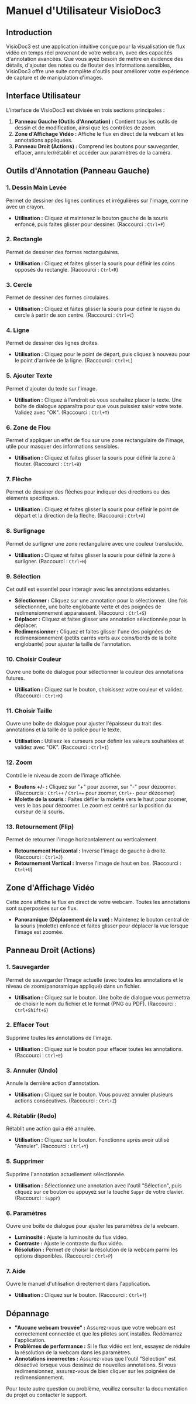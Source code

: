 # Manuel d'Utilisateur VisioDoc3

## Introduction

VisioDoc3 est une application intuitive conçue pour la visualisation de flux vidéo en temps réel provenant de votre webcam, avec des capacités d'annotation avancées. Que vous ayez besoin de mettre en évidence des détails, d'ajouter des notes ou de flouter des informations sensibles, VisioDoc3 offre une suite complète d'outils pour améliorer votre expérience de capture et de manipulation d'images.

## Interface Utilisateur

L'interface de VisioDoc3 est divisée en trois sections principales :

1.  **Panneau Gauche (Outils d'Annotation) :** Contient tous les outils de dessin et de modification, ainsi que les contrôles de zoom.
2.  **Zone d'Affichage Vidéo :** Affiche le flux en direct de la webcam et les annotations appliquées.
3.  **Panneau Droit (Actions) :** Comprend les boutons pour sauvegarder, effacer, annuler/rétablir et accéder aux paramètres de la caméra.

## Outils d'Annotation (Panneau Gauche)

### 1. Dessin Main Levée

Permet de dessiner des lignes continues et irrégulières sur l'image, comme avec un crayon.

*   **Utilisation :** Cliquez et maintenez le bouton gauche de la souris enfoncé, puis faites glisser pour dessiner. (Raccourci : `Ctrl+F`)

### 2. Rectangle

Permet de dessiner des formes rectangulaires.

*   **Utilisation :** Cliquez et faites glisser la souris pour définir les coins opposés du rectangle. (Raccourci : `Ctrl+R`)

### 3. Cercle

Permet de dessiner des formes circulaires.

*   **Utilisation :** Cliquez et faites glisser la souris pour définir le rayon du cercle à partir de son centre. (Raccourci : `Ctrl+C`)

### 4. Ligne

Permet de dessiner des lignes droites.

*   **Utilisation :** Cliquez pour le point de départ, puis cliquez à nouveau pour le point d'arrivée de la ligne. (Raccourci : `Ctrl+L`)

### 5. Ajouter Texte

Permet d'ajouter du texte sur l'image.

*   **Utilisation :** Cliquez à l'endroit où vous souhaitez placer le texte. Une boîte de dialogue apparaîtra pour que vous puissiez saisir votre texte. Validez avec "OK". (Raccourci : `Ctrl+T`)

### 6. Zone de Flou

Permet d'appliquer un effet de flou sur une zone rectangulaire de l'image, utile pour masquer des informations sensibles.

*   **Utilisation :** Cliquez et faites glisser la souris pour définir la zone à flouter. (Raccourci : `Ctrl+B`)

### 7. Flèche

Permet de dessiner des flèches pour indiquer des directions ou des éléments spécifiques.

*   **Utilisation :** Cliquez et faites glisser la souris pour définir le point de départ et la direction de la flèche. (Raccourci : `Ctrl+A`)

### 8. Surlignage

Permet de surligner une zone rectangulaire avec une couleur translucide.

*   **Utilisation :** Cliquez et faites glisser la souris pour définir la zone à surligner. (Raccourci : `Ctrl+H`)

### 9. Sélection

Cet outil est essentiel pour interagir avec les annotations existantes.

*   **Sélectionner :** Cliquez sur une annotation pour la sélectionner. Une fois sélectionnée, une boîte englobante verte et des poignées de redimensionnement apparaissent. (Raccourci : `Ctrl+S`)
*   **Déplacer :** Cliquez et faites glisser une annotation sélectionnée pour la déplacer.
*   **Redimensionner :** Cliquez et faites glisser l'une des poignées de redimensionnement (petits carrés verts aux coins/bords de la boîte englobante) pour ajuster la taille de l'annotation.

### 10. Choisir Couleur

Ouvre une boîte de dialogue pour sélectionner la couleur des annotations futures.

*   **Utilisation :** Cliquez sur le bouton, choisissez votre couleur et validez. (Raccourci : `Ctrl+K`)

### 11. Choisir Taille

Ouvre une boîte de dialogue pour ajuster l'épaisseur du trait des annotations et la taille de la police pour le texte.

*   **Utilisation :** Utilisez les curseurs pour définir les valeurs souhaitées et validez avec "OK". (Raccourci : `Ctrl+I`)

### 12. Zoom

Contrôle le niveau de zoom de l'image affichée.

*   **Boutons +/- :** Cliquez sur "+" pour zoomer, sur "-" pour dézoomer. (Raccourcis : `Ctrl++` / `Ctrl+=` pour zoomer, `Ctrl+-` pour dézoomer)
*   **Molette de la souris :** Faites défiler la molette vers le haut pour zoomer, vers le bas pour dézoomer. Le zoom est centré sur la position du curseur de la souris.

### 13. Retournement (Flip)

Permet de retourner l'image horizontalement ou verticalement.

*   **Retournement Horizontal :** Inverse l'image de gauche à droite. (Raccourci : `Ctrl+J`)
*   **Retournement Vertical :** Inverse l'image de haut en bas. (Raccourci : `Ctrl+U`)

## Zone d'Affichage Vidéo

Cette zone affiche le flux en direct de votre webcam. Toutes les annotations sont superposées sur ce flux.

*   **Panoramique (Déplacement de la vue) :** Maintenez le bouton central de la souris (molette) enfoncé et faites glisser pour déplacer la vue lorsque l'image est zoomée.

## Panneau Droit (Actions)

### 1. Sauvegarder

Permet de sauvegarder l'image actuelle (avec toutes les annotations et le niveau de zoom/panoramique appliqué) dans un fichier.

*   **Utilisation :** Cliquez sur le bouton. Une boîte de dialogue vous permettra de choisir le nom du fichier et le format (PNG ou PDF). (Raccourci : `Ctrl+Shift+S`)

### 2. Effacer Tout

Supprime toutes les annotations de l'image.

*   **Utilisation :** Cliquez sur le bouton pour effacer toutes les annotations. (Raccourci : `Ctrl+E`)

### 3. Annuler (Undo)

Annule la dernière action d'annotation.

*   **Utilisation :** Cliquez sur le bouton. Vous pouvez annuler plusieurs actions consécutives. (Raccourci : `Ctrl+Z`)

### 4. Rétablir (Redo)

Rétablit une action qui a été annulée.

*   **Utilisation :** Cliquez sur le bouton. Fonctionne après avoir utilisé "Annuler". (Raccourci : `Ctrl+Y`)

### 5. Supprimer

Supprime l'annotation actuellement sélectionnée.

*   **Utilisation :** Sélectionnez une annotation avec l'outil "Sélection", puis cliquez sur ce bouton ou appuyez sur la touche `Suppr` de votre clavier. (Raccourci : `Suppr`)

### 6. Paramètres

Ouvre une boîte de dialogue pour ajuster les paramètres de la webcam.

*   **Luminosité :** Ajuste la luminosité du flux vidéo.
*   **Contraste :** Ajuste le contraste du flux vidéo.
*   **Résolution :** Permet de choisir la résolution de la webcam parmi les options disponibles. (Raccourci : `Ctrl+P`)

### 7. Aide

Ouvre le manuel d'utilisation directement dans l'application.

*   **Utilisation :** Cliquez sur le bouton. (Raccourci : `Ctrl+?`)

## Dépannage

*   **"Aucune webcam trouvée" :** Assurez-vous que votre webcam est correctement connectée et que les pilotes sont installés. Redémarrez l'application.
*   **Problèmes de performance :** Si le flux vidéo est lent, essayez de réduire la résolution de la webcam dans les paramètres.
*   **Annotations incorrectes :** Assurez-vous que l'outil "Sélection" est désactivé lorsque vous dessinez de nouvelles annotations. Si vous redimensionnez, assurez-vous de bien cliquer sur les poignées de redimensionnement.

Pour toute autre question ou problème, veuillez consulter la documentation du projet ou contacter le support.
